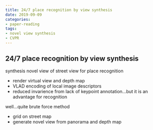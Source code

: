 ```yaml
---
title: 24/7 place recognition by view synthesis
date: 2019-09-09
categories:
- paper-reading
tags:
- novel view synthesis
- CVPR
---
```


## 24/7 place recognition by view synthesis

synthesis novel view of street view for place recognition
- render virtual view and depth map
- VLAD encoding of local image descriptors
- reduced invarience from lack of keypoint annotation...but it is an advantage for recognition

well...quite brute force method
- grid on street map
- generate novel view from panorama and depth map
